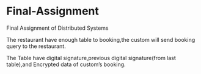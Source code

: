 # Final-Assignment
Final Assignment of  Distributed Systems

The restaurant have enough table to booking,the custom will send booking query to the restaurant.

The Table have digital signature,previous digital signature(from last table),and Encrypted data of custom’s booking.
